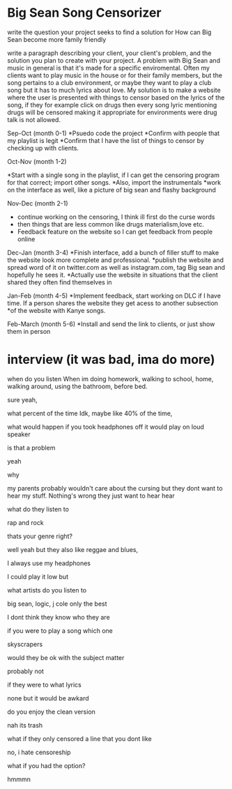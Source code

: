 # Big Sean Song Censorizer


write the question your project seeks to find a solution for
How can Big Sean become more family friendly


write a paragraph describing your client, your client's problem, and the solution you plan to create with your project.
A problem with Big Sean and music in general is that it's made for a specific enviromental. Often my clients want to play music in the house or for their family members, but the song pertains to a club environment, or maybe they want to play a club song but it has to much lyrics about love. My solution is to make a website where the user is presented with things to censor based on the lyrics of the song, if they for example click on drugs then every song lyric mentioning drugs will be censored making it appropriate for environments were drug talk is not allowed.

Sep-Oct (month 0-1)
*Psuedo code the project
*Confirm with people that my playlist is legit
*Confirm that I have the list of things to censor by checking up with clients.


Oct-Nov (month 1-2)

*Start with a single song in the playlist, if I can get the censoring program for that correct; import other songs.
*Also, import the instrumentals
*work on the interface as well, like a picture of big sean and flashy background

Nov-Dec (month 2-1)

* continue working on the censoring, I think ill first do the curse words
* then things that are less common like drugs materialism,love etc.
* Feedback feature on the website so I can get feedback from people online

Dec-Jan (month 3-4)
*Finish interface, add a bunch of filler stuff to make the website look more complete and professional.
*publish the website and spread word of it on twitter.com as well as instagram.com, tag Big sean and hopefully he sees it.
*Actually use the website in situations that the client shared they often find themselves in
 
Jan-Feb (month 4-5)
*Implement feedback, start working on DLC if I have time. If a person shares the website they get acess to another subsection *of the website with Kanye songs.

Feb-March (month 5-6)
*Install and send the link to clients, or just show them in person






# interview (it was bad, ima do more)



when do you listen
When im doing homework, walking to school, home, walking around,  using the bathroom, before bed.

sure yeah,

what percent of the time
Idk, maybe like 40% of the time,

what would happen if you took headphones off it would play on loud speaker

is that a problem

yeah

why

my parents probably wouldn't care about the cursing but they dont want to hear my stuff.
Nothing's wrong they just want to hear hear

what do they listen to 

rap and rock

thats your genre right?

well yeah but they also like reggae and blues,

I always use my headphones

I could play it low but 

what artists do you listen to

big sean, logic, j cole only the best



I dont think they know who they are

if you were to play a song which one

skyscrapers

would they be ok with the subject matter

probably not

if they were to what lyrics

none but it would be awkard

do you enjoy the clean version

nah its trash

what if they only censored a line that you dont like

no, i hate censoreship

what if you had the option?

hmmmn
